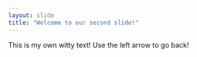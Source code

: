 ```yaml
---
layout: slide
title: "Welcome to our second slide!"
---
```

This is my own witty text!
Use the left arrow to go back!
